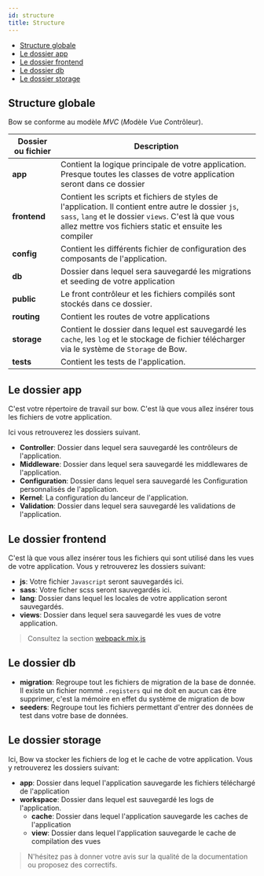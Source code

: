 ```yaml
---
id: structure
title: Structure
---
```


- [Structure globale](#structure-globale)
- [Le dossier app](#le-dossier-app)
- [Le dossier frontend](#le-dossier-frontend)
- [Le dossier db](#le-dossier-db)
- [Le dossier storage](#le-dossier-storage)

## Structure globale

Bow se conforme au modèle *MVC* (*M*odèle *V*ue *C*ontrôleur).

| Dossier ou fichier | Description |
|---------|-------------|
| __app__ | Contient la logique principale de votre application. Presque toutes les classes de votre application seront dans ce dossier |
| __frontend__ | Contient les scripts et fichiers de styles de l'application. Il contient entre autre le dossier `js`, `sass`, `lang` et le dossier `views`. C'est là que vous allez mettre vos fichiers static et ensuite les compiler |
| __config__ | Contient les différents fichier de configuration des composants de l'application. |
| __db__ | Dossier dans lequel sera sauvegardé les migrations et seeding de votre application |
| __public__ | Le front contrôleur et les fichiers compilés sont stockés dans ce dossier. |
| __routing__ | Contient les routes de votre applications |
| __storage__ | Contient le dossier dans lequel est sauvegardé les `cache`, les `log` et le stockage de fichier télécharger via le système de `Storage` de Bow.|
| __tests__ | Contient les tests de l'application. |

## Le dossier app

C'est votre répertoire de travail sur bow. C'est là que vous allez insérer tous les fichiers de votre application.

Ici vous retrouverez les dossiers suivant.

- __Controller__: Dossier dans lequel sera sauvegardé les contrôleurs de l'application.
- __Middleware__: Dossier dans lequel sera sauvegardé les middlewares de l'application.
- __Configuration__: Dossier dans lequel sera sauvegardé les Configuration personnalisés de l'application.
- __Kernel__: La configuration du lanceur de l'application.
- __Validation__: Dossier dans lequel sera sauvegardé les validations de l'application.

## Le dossier frontend

C'est là que vous allez insérer tous les fichiers qui sont utilisé dans les vues de votre application. Vous y retrouverez les dossiers suivant:

- __js__: Votre fichier `Javascript` seront sauvegardés ici.
- __sass__: Votre ficher scss seront sauvegardés ici.
- __lang__: Dossier dans lequel les locales de votre application seront sauvegardés.
- __views__: Dossier dans lequel sera sauvegardé les vues de votre application.

> Consultez la section [webpack.mix.js](./frontend)

## Le dossier db

- __migration__: Regroupe tout les fichiers de migration de la base de donnée. Il existe un fichier nommé `.registers` qui ne doit en aucun cas être supprimer, c'est la mémoire en effet du système de migration de bow
- __seeders__: Regroupe tout les fichiers permettant d'entrer des données de test dans votre base de données.

## Le dossier storage

Ici, Bow va stocker les fichiers de log et le cache de votre application. Vous y retrouverez les dossiers suivant:

- __app__: Dossier dans lequel l'application sauvegarde les fichiers téléchargé de l'application
- __workspace__: Dossier dans lequel est sauvegardé les logs de l'application.
  - __cache__: Dossier dans lequel l'application sauvegarde les caches de l'application
  - __view__: Dossier dans lequel l'application sauvegarde le cache de compilation des vues

> N'hésitez pas à donner votre avis sur la qualité de la documentation ou proposez des correctifs.
